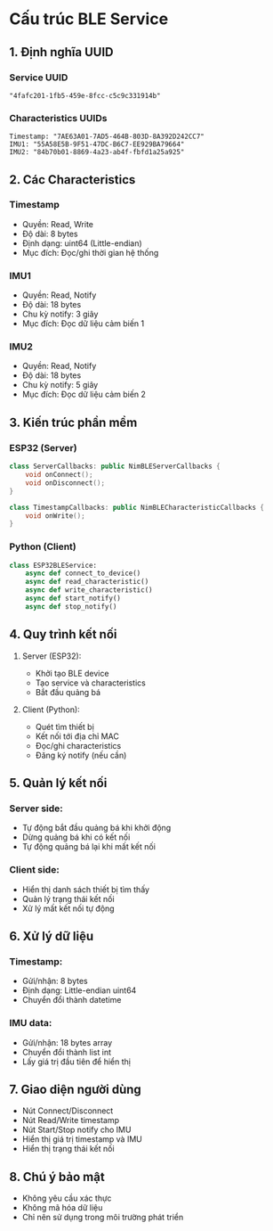 # Cấu trúc BLE Service

## 1. Định nghĩa UUID

### Service UUID
```
"4fafc201-1fb5-459e-8fcc-c5c9c331914b"
```

### Characteristics UUIDs
```
Timestamp: "7AE63A01-7AD5-464B-803D-8A392D242CC7"
IMU1: "55A58E5B-9F51-47DC-B6C7-EE929BA79664"  
IMU2: "84b70b01-8869-4a23-ab4f-fbfd1a25a925"
```

## 2. Các Characteristics

### Timestamp
- Quyền: Read, Write
- Độ dài: 8 bytes
- Định dạng: uint64 (Little-endian)
- Mục đích: Đọc/ghi thời gian hệ thống

### IMU1
- Quyền: Read, Notify
- Độ dài: 18 bytes
- Chu kỳ notify: 3 giây
- Mục đích: Đọc dữ liệu cảm biến 1

### IMU2
- Quyền: Read, Notify
- Độ dài: 18 bytes
- Chu kỳ notify: 5 giây
- Mục đích: Đọc dữ liệu cảm biến 2

## 3. Kiến trúc phần mềm

### ESP32 (Server)
```cpp
class ServerCallbacks: public NimBLEServerCallbacks {
    void onConnect();
    void onDisconnect();
}

class TimestampCallbacks: public NimBLECharacteristicCallbacks {
    void onWrite();
}
```

### Python (Client)
```python
class ESP32BLEService:
    async def connect_to_device()
    async def read_characteristic()
    async def write_characteristic()
    async def start_notify()
    async def stop_notify()
```

## 4. Quy trình kết nối

1. Server (ESP32):
   - Khởi tạo BLE device
   - Tạo service và characteristics
   - Bắt đầu quảng bá

2. Client (Python):
   - Quét tìm thiết bị
   - Kết nối tới địa chỉ MAC
   - Đọc/ghi characteristics
   - Đăng ký notify (nếu cần)

## 5. Quản lý kết nối

### Server side:
- Tự động bắt đầu quảng bá khi khởi động
- Dừng quảng bá khi có kết nối
- Tự động quảng bá lại khi mất kết nối

### Client side:
- Hiển thị danh sách thiết bị tìm thấy
- Quản lý trạng thái kết nối
- Xử lý mất kết nối tự động

## 6. Xử lý dữ liệu

### Timestamp:
- Gửi/nhận: 8 bytes
- Định dạng: Little-endian uint64
- Chuyển đổi thành datetime

### IMU data:
- Gửi/nhận: 18 bytes array
- Chuyển đổi thành list int
- Lấy giá trị đầu tiên để hiển thị

## 7. Giao diện người dùng
- Nút Connect/Disconnect
- Nút Read/Write timestamp
- Nút Start/Stop notify cho IMU
- Hiển thị giá trị timestamp và IMU
- Hiển thị trạng thái kết nối

## 8. Chú ý bảo mật
- Không yêu cầu xác thực
- Không mã hóa dữ liệu
- Chỉ nên sử dụng trong môi trường phát triển
